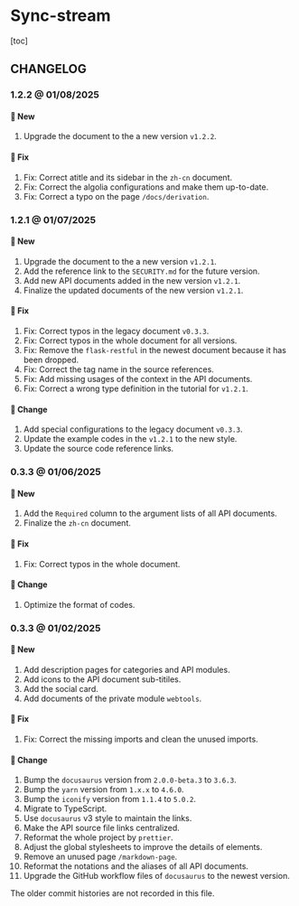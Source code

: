 # Sync-stream

[toc]

## CHANGELOG

### 1.2.2 @ 01/08/2025

#### :mega: New

1. Upgrade the document to the a new version `v1.2.2`.

#### :wrench: Fix

1. Fix: Correct atitle and its sidebar in the `zh-cn` document.
2. Fix: Correct the algolia configurations and make them up-to-date.
3. Fix: Correct a typo on the page `/docs/derivation`.

### 1.2.1 @ 01/07/2025

#### :mega: New

1. Upgrade the document to the a new version `v1.2.1`.
2. Add the reference link to the `SECURITY.md` for the future version.
3. Add new API documents added in the new version `v1.2.1`.
4. Finalize the updated documents of the new version `v1.2.1`.

#### :wrench: Fix

1. Fix: Correct typos in the legacy document `v0.3.3`.
2. Fix: Correct typos in the whole document for all versions.
3. Fix: Remove the `flask-restful` in the newest document because it has been dropped.
4. Fix: Correct the tag name in the source references.
5. Fix: Add missing usages of the context in the API documents.
6. Fix: Correct a wrong type definition in the tutorial for `v1.2.1`.

#### :floppy_disk: Change

1. Add special configurations to the legacy document `v0.3.3`.
2. Update the example codes in the `v1.2.1` to the new style.
3. Update the source code reference links.

### 0.3.3 @ 01/06/2025

#### :mega: New

1. Add the `Required` column to the argument lists of all API documents.
2. Finalize the `zh-cn` document.

#### :wrench: Fix

1. Fix: Correct typos in the whole document.

#### :floppy_disk: Change

1. Optimize the format of codes.

### 0.3.3 @ 01/02/2025

#### :mega: New

1. Add description pages for categories and API modules.
2. Add icons to the API document sub-titiles.
3. Add the social card.
4. Add documents of the private module `webtools`.

#### :wrench: Fix

1. Fix: Correct the missing imports and clean the unused imports.

#### :floppy_disk: Change

1. Bump the `docusaurus` version from `2.0.0-beta.3` to `3.6.3`.
2. Bump the `yarn` version from `1.x.x` to `4.6.0`.
3. Bump the `iconify` version from `1.1.4` to `5.0.2`.
4. Migrate to TypeScript.
5. Use `docusaurus` v3 style to maintain the links.
6. Make the API source file links centralized.
7. Reformat the whole project by `prettier`.
8. Adjust the global stylesheets to improve the details of elements.
9. Remove an unused page `/markdown-page`.
10. Reformat the notations and the aliases of all API documents.
11. Upgrade the GitHub workflow files of `docusaurus` to the newest version.

The older commit histories are not recorded in this file.
